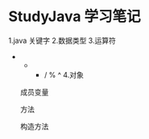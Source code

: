 StudyJava 学习笔记
=========

1.java 关键字
2.数据类型
3.运算符
  + - * / % ^
4.对象

    成员变量
    
    方法
    
    构造方法


